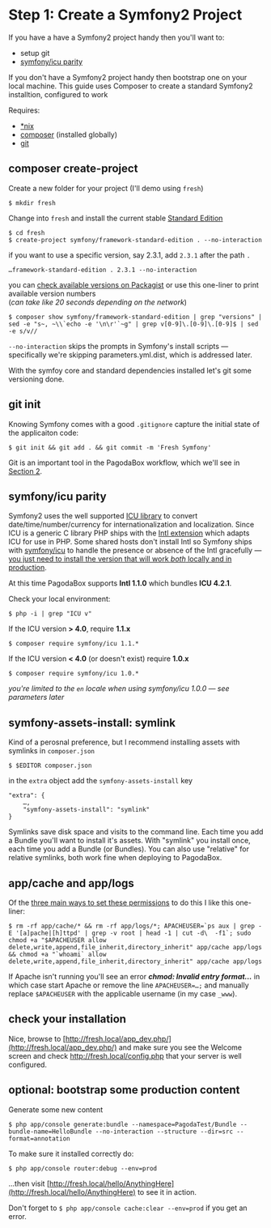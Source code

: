 Step 1: Create a Symfony2 Project
==========================

If you have a have a Symfony2 project handy then you'll want to:

- setup git
- [symfony/icu parity](#symfonyicu-parity)

If you don't have a Symfony2 project handy then bootstrap one on your local machine. This guide uses Composer to create a standard Symfony2 installtion, configured to work 

Requires:

- [*nix](http://en.wikipedia.org/wiki/Unix-like)
- [composer](http://getcomposer.org/) (installed globally)
- [git](http://git-scm.com/)

## composer create-project

Create a new folder for your project (I'll demo using `fresh`)

```
$ mkdir fresh
```

Change into `fresh` and install the current stable [Standard Edition](https://github.com/symfony/symfony-standard)

```
$ cd fresh
$ create-project symfony/framework-standard-edition . --no-interaction
```

if you want to use a specific version, say 2.3.1, add `2.3.1` after the path `.`

```
…framework-standard-edition . 2.3.1 --no-interaction
```

you can [check available versions on Packagist](https://packagist.org/packages/symfony/framework-standard-edition) or use this one-liner to print available version numbers<br/>(*can take like 20 seconds depending on the network*)

```
$ composer show symfony/framework-standard-edition | grep "versions" | sed -e "s~, ~\\`echo -e '\n\r'`~g" | grep v[0-9]\.[0-9]\.[0-9]$ | sed -e s/v//
```

`--no-interaction` skips the prompts in Symfony's install scripts — specifically we're skipping parameters.yml.dist, which is addressed later.

With the symfoy core and standard dependencies installed let's git some versioning done.

## git init

Knowing Symfony comes with a good `.gitignore` capture the initial state of the applicaiton code:

```
$ git init && git add . && git commit -m 'Fresh Symfony'
```
Git is an important tool in the PagodaBox workflow, which we'll see in [Section 2](2.%20Open%20PagodaBox.md).

## symfony/icu parity

Symfony2 uses the well supported [ICU library](http://site.icu-project.org/) to convert date/time/number/currency for internationalization and localization. Since ICU is a generic C library PHP ships with the [Intl extension](http://www.php.net/manual/en/intro.intl.php) which adapts ICU for use in PHP. Some shared hosts don't install Intl so Symfony ships with [symfony/icu](https://packagist.org/packages/symfony/icu) to handle the presence or absence of the Intl gracefully — [you just need to install the  version that will work *both* locally and in production](http://symfony.com/doc/current/components/intl.html).

At this time PagodaBox supports **Intl 1.1.0** which bundles **ICU 4.2.1**.

Check your local environment:

```
$ php -i | grep "ICU v"
```

If the ICU version **> 4.0**, require **1.1.x**

```
$ composer require symfony/icu 1.1.*
```
If the ICU version **< 4.0** (or doesn't exist) require **1.0.x**

```
$ composer require symfony/icu 1.0.*
```
*you're limited to the `en` locale when using symfony/icu 1.0.0 — see parameters later*


## symfony-assets-install: symlink

Kind of a perosnal preference, but I recommend installing assets with symlinks in `composer.json`

```
$ $EDITOR composer.json
```
in the `extra` object add the `symfony-assets-install` key

```
"extra": {
	…,
	"symfony-assets-install": "symlink"
}
```
Symlinks save disk space and visits to the command line. Each time you add a Bundle you'll want to install it's assets. With "symlink" you install once, each time you add a Bundle (or Bundles). You can also use "relative" for relative symlinks, both work fine when deploying to PagodaBox.

## app/cache and app/logs

Of the <a href="http://symfony.com/doc/master/book/installation.html#configuration-and-setup" target="_new">three main ways to set these permissions</a> to do this I like this one-liner:

```
$ rm -rf app/cache/* && rm -rf app/logs/*; APACHEUSER=`ps aux | grep -E '[a]pache|[h]ttpd' | grep -v root | head -1 | cut -d\  -f1`; sudo chmod +a "$APACHEUSER allow delete,write,append,file_inherit,directory_inherit" app/cache app/logs && chmod +a "`whoami` allow delete,write,append,file_inherit,directory_inherit" app/cache app/logs
```
If Apache isn't running you'll see an error ***chmod: Invalid entry format…*** in which case start Apache or remove the line `APACHEUSER=…;` and manually replace `$APACHEUSER` with the applicable username (in my case `_www`).

## check your installation

Nice, browse to [http://fresh.local/app_dev.php/](http://fresh.local/app_dev.php/) and make sure you see the Welcome screen and check <a href="http://fresh.local/config.php" target="_new">http://fresh.local/config.php</a> that your server is well configured.

## optional: bootstrap some production content

Generate some new content

```
$ php app/console generate:bundle --namespace=PagodaTest/Bundle --bundle-name=HelloBundle --no-interaction --structure --dir=src --format=annotation
```
To make sure it installed correctly do:

```
$ php app/console router:debug --env=prod
```

…then visit [http://fresh.local/hello/AnythingHere](http://fresh.local/hello/AnythingHere) to see it in action.

Don't forget to `$ php app/console cache:clear --env=prod` if you get an error.